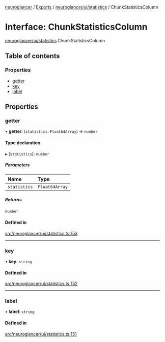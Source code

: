[neuroglancer](../README.md) / [Exports](../modules.md) / [neuroglancer/ui/statistics](../modules/neuroglancer_ui_statistics.md) / ChunkStatisticsColumn

# Interface: ChunkStatisticsColumn

[neuroglancer/ui/statistics](../modules/neuroglancer_ui_statistics.md).ChunkStatisticsColumn

## Table of contents

### Properties

- [getter](neuroglancer_ui_statistics.ChunkStatisticsColumn.md#getter)
- [key](neuroglancer_ui_statistics.ChunkStatisticsColumn.md#key)
- [label](neuroglancer_ui_statistics.ChunkStatisticsColumn.md#label)

## Properties

### getter

• **getter**: (`statistics`: `Float64Array`) => `number`

#### Type declaration

▸ (`statistics`): `number`

##### Parameters

| Name | Type |
| :------ | :------ |
| `statistics` | `Float64Array` |

##### Returns

`number`

#### Defined in

[src/neuroglancer/ui/statistics.ts:153](https://github.com/ActiveBrainAtlas2/neuroglancer/blob/91617476/src/neuroglancer/ui/statistics.ts#L153)

___

### key

• **key**: `string`

#### Defined in

[src/neuroglancer/ui/statistics.ts:152](https://github.com/ActiveBrainAtlas2/neuroglancer/blob/91617476/src/neuroglancer/ui/statistics.ts#L152)

___

### label

• **label**: `string`

#### Defined in

[src/neuroglancer/ui/statistics.ts:151](https://github.com/ActiveBrainAtlas2/neuroglancer/blob/91617476/src/neuroglancer/ui/statistics.ts#L151)
